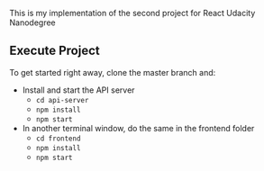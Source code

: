 This is my implementation of the second project for React Udacity Nanodegree

## Execute Project

To get started right away, clone the master branch and:

* Install and start the API server
  * `cd api-server`
  * `npm install`
  * `npm start`
* In another terminal window, do the same in the frontend folder
  * `cd frontend`
  * `npm install`
  * `npm start`
